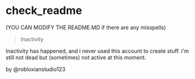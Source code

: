 # check_readme
(YOU CAN MODIFY THE README.MD if there are any misspells)
> Inactivity

Inactivity has happened, and i never used this account to create stuff.
i'm still not dead but (sometimes) not active at this moment.

by @robloxianstudio123
